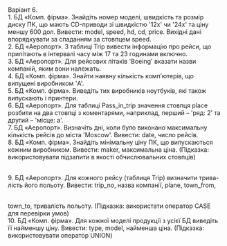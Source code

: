 <br>Варіант 6.
<br>1. БД «Комп. фірма». Знайдіть номер моделі, швидкість та розмір
<br>диску ПК, що мають CD-приводи зі швидкістю '12х' чи '24х' та ціну
<br>меншу 600 дол. Вивести: model, speed, hd, cd, price. Вихідні дані
<br>впорядкувати за спаданням за стовпцем speed.
<br>2. БД «Аеропорт». З таблиці Trip вивести інформацію про рейси, що
<br>прилітають в інтервалі часу між 17 та 23 годинами включно.
<br>3. БД «Аеропорт». Для рейсових літаків 'Boeing' вказати назви
<br>компаній, яким вони належать.
<br>4. БД «Комп. фірма». Знайти наявну кількість комп’ютерів, що
<br>випущені виробником 'A'.
<br>5. БД «Комп. фірма». Виведіть тих виробників ноутбуків, які також
<br>випускають і принтери.
<br>6. БД «Аеропорт». Для таблиці Pass_in_trip значення стовпця place
<br>розбити на два стовпці з коментарями, наприклад, перший – 'ряд: 2' та
<br>другий – 'місце: a'.
<br>7. БД «Аеропорт». Визначіть дні, коли було виконано максимальну
<br>кількість рейсів до міста 'Moscow'. Вивести: date, число рейсів.
<br>8. БД «Комп. фірма». Знайдіть мінімальну ціну ПК, що випускаються
<br>кожним виробником. Вивести: maker, максимальна ціна. (Підказка:
<br>використовувати підзапити в якості обчислювальних стовпців)

<br>9. БД «Аеропорт». Для кожного рейсу (таблиця Trip) визначити трива-
<br>лість його польоту. Вивести: trip_no, назва компанії, plane, town_from,

<br>town_to, тривалість польоту. (Підказка: використати оператор CASE
<br>для перевірки умов)
<br>10. БД «Комп. фірма». Для кожної моделі продукції з усієї БД виведіть
<br>її найменшу ціну. Вивести: type, model, найменша ціна. (Підказка:
<br>використовувати оператор UNION)
